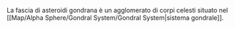 La fascia di asteroidi gondrana è un agglomerato di corpi celesti situato nel [[Map/Alpha Sphere/Gondral System/Gondral System|sistema gondrale]].